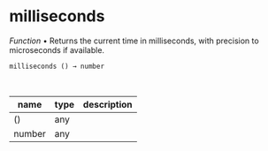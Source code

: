 # milliseconds

_Function_ &bull; Returns the current time in milliseconds, with precision to microseconds if available.

<pre><code>milliseconds () &rarr; number</code></pre>
<br>

| name | type | description |
|------|------|-------------|
|()|any||
|number|any||



